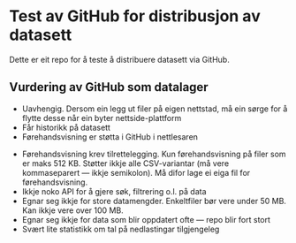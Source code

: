 # Test av GitHub for distribusjon av datasett

Dette er eit repo for å teste å distribuere datasett via GitHub.

## Vurdering av GitHub som datalager
+ Uavhengig. Dersom ein legg ut filer på eigen nettstad, må ein sørge for å flytte desse når ein byter nettside-plattform
+ Får historikk på datasett
+ Førehandsvisning er støtta i GitHub i nettlesaren
- Førehandsvisning krev tilrettelegging. Kun førehandsvisning på filer som er maks 512 KB. Støtter ikkje alle CSV-variantar (må vere kommaseparert — ikkje semikolon). Må difor lage ei eiga fil for førehandsvisning.
- Ikkje noko API for å gjere søk, filtrering o.l. på data
- Egnar seg ikkje for store datamengder. Enkeltfiler bør vere under 50 MB. Kan ikkje vere over 100 MB.
- Egnar seg ikkje for data som blir oppdatert ofte — repo blir fort stort
- Svært lite statistikk om tal på nedlastingar tilgjengeleg
